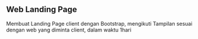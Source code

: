 ## Web Landing Page
Membuat Landing Page client dengan Bootstrap, mengikuti Tampilan sesuai dengan web yang diminta client, dalam waktu 1hari 